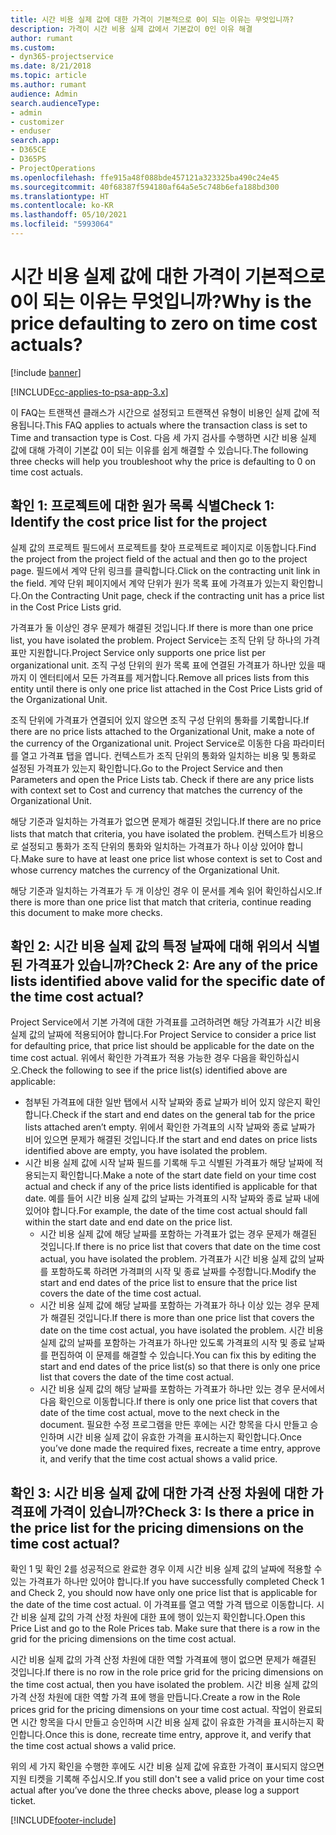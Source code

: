 ```yaml
---
title: 시간 비용 실제 값에 대한 가격이 기본적으로 0이 되는 이유는 무엇입니까?
description: 가격이 시간 비용 실제 값에서 기본값이 0인 이유 해결
author: rumant
ms.custom:
- dyn365-projectservice
ms.date: 8/21/2018
ms.topic: article
ms.author: rumant
audience: Admin
search.audienceType:
- admin
- customizer
- enduser
search.app:
- D365CE
- D365PS
- ProjectOperations
ms.openlocfilehash: ffe915a48f088bde457121a323325ba490c24e45
ms.sourcegitcommit: 40f68387f594180af64a5e5c748b6efa188bd300
ms.translationtype: HT
ms.contentlocale: ko-KR
ms.lasthandoff: 05/10/2021
ms.locfileid: "5993064"
---
```

# <a name="why-is-the-price-defaulting-to-zero-on-time-cost-actuals"></a><span data-ttu-id="154ef-103">시간 비용 실제 값에 대한 가격이 기본적으로 0이 되는 이유는 무엇입니까?</span><span class="sxs-lookup"><span data-stu-id="154ef-103">Why is the price defaulting to zero on time cost actuals?</span></span>

[!include [banner](../includes/psa-now-project-operations.md)]

[!INCLUDE[cc-applies-to-psa-app-3.x](../includes/cc-applies-to-psa-app-3x.md)]

<span data-ttu-id="154ef-104">이 FAQ는 트랜잭션 클래스가 시간으로 설정되고 트랜잭션 유형이 비용인 실제 값에 적용됩니다.</span><span class="sxs-lookup"><span data-stu-id="154ef-104">This FAQ applies to actuals where the transaction class is set to Time and transaction type is Cost.</span></span> <span data-ttu-id="154ef-105">다음 세 가지 검사를 수행하면 시간 비용 실제 값에 대해 가격이 기본값 0이 되는 이유를 쉽게 해결할 수 있습니다.</span><span class="sxs-lookup"><span data-stu-id="154ef-105">The following three checks will help you troubleshoot why the price is defaulting to 0 on time cost actuals.</span></span>
 
## <a name="check-1-identify-the-cost-price-list-for-the-project"></a><span data-ttu-id="154ef-106">확인 1: 프로젝트에 대한 원가 목록 식별</span><span class="sxs-lookup"><span data-stu-id="154ef-106">Check 1: Identify the cost price list for the project</span></span>

<span data-ttu-id="154ef-107">실제 값의 프로젝트 필드에서 프로젝트를 찾아 프로젝트로 페이지로 이동합니다.</span><span class="sxs-lookup"><span data-stu-id="154ef-107">Find the project from the project field of the actual and then go to the project page.</span></span> <span data-ttu-id="154ef-108">필드에서 계약 단위 링크를 클릭합니다.</span><span class="sxs-lookup"><span data-stu-id="154ef-108">Click on the contracting unit link in the field.</span></span> <span data-ttu-id="154ef-109">계약 단위 페이지에서 계약 단위가 원가 목록 표에 가격표가 있는지 확인합니다.</span><span class="sxs-lookup"><span data-stu-id="154ef-109">On the Contracting Unit page, check if the contracting unit has a price list in the Cost Price Lists grid.</span></span>

<span data-ttu-id="154ef-110">가격표가 둘 이상인 경우 문제가 해결된 것입니다.</span><span class="sxs-lookup"><span data-stu-id="154ef-110">If there is more than one price list, you have isolated the problem.</span></span> <span data-ttu-id="154ef-111">Project Service는 조직 단위 당 하나의 가격표만 지원합니다.</span><span class="sxs-lookup"><span data-stu-id="154ef-111">Project Service only supports one price list per organizational unit.</span></span> <span data-ttu-id="154ef-112">조직 구성 단위의 원가 목록 표에 연결된 가격표가 하나만 있을 때까지 이 엔터티에서 모든 가격표를 제거합니다.</span><span class="sxs-lookup"><span data-stu-id="154ef-112">Remove all prices lists from this entity until there is only one price list attached in the Cost Price Lists grid of the Organizational Unit.</span></span>

<span data-ttu-id="154ef-113">조직 단위에 가격표가 연결되어 있지 않으면 조직 구성 단위의 통화를 기록합니다.</span><span class="sxs-lookup"><span data-stu-id="154ef-113">If there are no price lists attached to the Organizational Unit, make a note of the currency of the Organizational unit.</span></span> <span data-ttu-id="154ef-114">Project Service로 이동한 다음 파라미터를 열고 가격표 탭을 엽니다. 컨텍스트가 조직 단위의 통화와 일치하는 비용 및 통화로 설정된 가격표가 있는지 확인합니다.</span><span class="sxs-lookup"><span data-stu-id="154ef-114">Go to the Project Service and then Parameters and open the Price Lists tab. Check if there are any price lists with context set to Cost and currency that matches the currency of the Organizational Unit.</span></span>
 
<span data-ttu-id="154ef-115">해당 기준과 일치하는 가격표가 없으면 문제가 해결된 것입니다.</span><span class="sxs-lookup"><span data-stu-id="154ef-115">If there are no price lists that match that criteria, you have isolated the problem.</span></span> <span data-ttu-id="154ef-116">컨텍스트가 비용으로 설정되고 통화가 조직 단위의 통화와 일치하는 가격표가 하나 이상 있어야 합니다.</span><span class="sxs-lookup"><span data-stu-id="154ef-116">Make sure to have at least one price list whose context is set to Cost and whose currency matches the currency of the Organizational Unit.</span></span>

<span data-ttu-id="154ef-117">해당 기준과 일치하는 가격표가 두 개 이상인 경우 이 문서를 계속 읽어 확인하십시오.</span><span class="sxs-lookup"><span data-stu-id="154ef-117">If there is more than one price list that match that criteria, continue reading this document to make more checks.</span></span>

## <a name="check-2-are-any-of-the-price-lists-identified-above-valid-for-the-specific-date-of-the-time-cost-actual"></a><span data-ttu-id="154ef-118">확인 2: 시간 비용 실제 값의 특정 날짜에 대해 위의서 식별된 가격표가 있습니까?</span><span class="sxs-lookup"><span data-stu-id="154ef-118">Check 2: Are any of the price lists identified above valid for the specific date of the time cost actual?</span></span>

<span data-ttu-id="154ef-119">Project Service에서 기본 가격에 대한 가격표를 고려하려면 해당 가격표가 시간 비용 실제 값의 날짜에 적용되어야 합니다.</span><span class="sxs-lookup"><span data-stu-id="154ef-119">For Project Service to consider a price list for defaulting price, that price list should be applicable for the date on the time cost actual.</span></span> <span data-ttu-id="154ef-120">위에서 확인한 가격표가 적용 가능한 경우 다음을 확인하십시오.</span><span class="sxs-lookup"><span data-stu-id="154ef-120">Check the following to see if the price list(s) identified above are applicable:</span></span>

- <span data-ttu-id="154ef-121">첨부된 가격표에 대한 일반 탭에서 시작 날짜와 종료 날짜가 비어 있지 않은지 확인합니다.</span><span class="sxs-lookup"><span data-stu-id="154ef-121">Check if the start and end dates on the general tab for the price lists attached aren’t empty.</span></span> <span data-ttu-id="154ef-122">위에서 확인한 가격표의 시작 날짜와 종료 날짜가 비어 있으면 문제가 해결된 것입니다.</span><span class="sxs-lookup"><span data-stu-id="154ef-122">If the start and end dates on price lists identified above are empty, you have isolated the problem.</span></span> 
- <span data-ttu-id="154ef-123">시간 비용 실제 값에 시작 날짜 필드를 기록해 두고 식별된 가격표가 해당 날짜에 적용되는지 확인합니다.</span><span class="sxs-lookup"><span data-stu-id="154ef-123">Make a note of the start date field on your time cost actual and check if any of the price lists identified is applicable for that date.</span></span> <span data-ttu-id="154ef-124">예를 들어 시간 비용 실제 값의 날짜는 가격표의 시작 날짜와 종료 날짜 내에 있어야 합니다.</span><span class="sxs-lookup"><span data-stu-id="154ef-124">For example, the date of the time cost actual should fall within the start date and end date on the price list.</span></span> 
    - <span data-ttu-id="154ef-125">시간 비용 실제 값에 해당 날짜를 포함하는 가격표가 없는 경우 문제가 해결된 것입니다.</span><span class="sxs-lookup"><span data-stu-id="154ef-125">If there is no price list that covers that date on the time cost actual, you have isolated the problem.</span></span> <span data-ttu-id="154ef-126">가격표가 시간 비용 실제 값의 날짜를 포함하도록 하려면 가격펴의 시작 및 종료 날짜를 수정합니다.</span><span class="sxs-lookup"><span data-stu-id="154ef-126">Modify the start and end dates of the price list to ensure that the price list covers the date of the time cost actual.</span></span> 
    - <span data-ttu-id="154ef-127">시간 비용 실제 값에 해당 날짜를 포함하는 가격표가 하나 이상 있는 경우 문제가 해결된 것입니다.</span><span class="sxs-lookup"><span data-stu-id="154ef-127">If there is more than one price list that covers the date on the time cost actual, you have isolated the problem.</span></span> <span data-ttu-id="154ef-128">시간 비용 실제 값의 날짜를 포함하는 가격표가 하나만 있도록 가격표의 시작 및 종료 날짜를 편집하여 이 문제를 해결할 수 있습니다.</span><span class="sxs-lookup"><span data-stu-id="154ef-128">You can fix this by editing the start and end dates of the price list(s) so that there is only one price list that covers the date of the time cost actual.</span></span> 
    - <span data-ttu-id="154ef-129">시간 비용 실제 값의 해당 날짜를 포함하는 가격표가 하나만 있는 경우 문서에서 다음 확인으로 이동합니다.</span><span class="sxs-lookup"><span data-stu-id="154ef-129">If there is only one price list that covers that date of the time cost actual, move to the next check in the document.</span></span>
<span data-ttu-id="154ef-130">필요한 수정 프로그램을 만든 후에는 시간 항목을 다시 만들고 승인하며 시간 비용 실제 값이 유효한 가격을 표시하는지 확인합니다.</span><span class="sxs-lookup"><span data-stu-id="154ef-130">Once you’ve done made the required fixes, recreate a time entry, approve it, and verify that the time cost actual shows a valid price.</span></span>

## <a name="check-3-is-there-a-price-in-the-price-list-for-the-pricing-dimensions-on-the-time-cost-actual"></a><span data-ttu-id="154ef-131">확인 3: 시간 비용 실제 값에 대한 가격 산정 차원에 대한 가격표에 가격이 있습니까?</span><span class="sxs-lookup"><span data-stu-id="154ef-131">Check 3: Is there a price in the price list for the pricing dimensions on the time cost actual?</span></span>

<span data-ttu-id="154ef-132">확인 1 및 확인 2를 성공적으로 완료한 경우 이제 시간 비용 실제 값의 날짜에 적용할 수 있는 가격표가 하나만 있어야 합니다.</span><span class="sxs-lookup"><span data-stu-id="154ef-132">If you have successfully completed Check 1 and Check 2, you should now have only one price list that is applicable for the date of the time cost actual.</span></span> <span data-ttu-id="154ef-133">이 가격표를 열고 역할 가격 탭으로 이동합니다. 시간 비용 실제 값의 가격 산정 차원에 대한 표에 행이 있는지 확인합니다.</span><span class="sxs-lookup"><span data-stu-id="154ef-133">Open this Price List and go to the Role Prices tab. Make sure that there is a row in the grid for the pricing dimensions on the time cost actual.</span></span>

<span data-ttu-id="154ef-134">시간 비용 실제 값의 가격 산정 차원에 대한 역할 가격표에 행이 없으면 문제가 해결된 것입니다.</span><span class="sxs-lookup"><span data-stu-id="154ef-134">If there is no row in the role price grid for the pricing dimensions on the time cost actual, then you have isolated the problem.</span></span> <span data-ttu-id="154ef-135">시간 비용 실제 값의 가격 산정 차원에 대한 역할 가격 표에 행을 만듭니다.</span><span class="sxs-lookup"><span data-stu-id="154ef-135">Create a row in the Role prices grid for the pricing dimensions on your time cost actual.</span></span> <span data-ttu-id="154ef-136">작업이 완료되면 시간 항목을 다시 만들고 승인하며 시간 비용 실제 값이 유효한 가격을 표시하는지 확인합니다.</span><span class="sxs-lookup"><span data-stu-id="154ef-136">Once this is done, recreate time entry, approve it, and verify that the time cost actual shows a valid price.</span></span>
 
<span data-ttu-id="154ef-137">위의 세 가지 확인을 수행한 후에도 시간 비용 실제 값에 유효한 가격이 표시되지 않으면 지원 티켓을 기록해 주십시오.</span><span class="sxs-lookup"><span data-stu-id="154ef-137">If you still don't see a valid price on your time cost actual after you’ve done the three checks above, please log a support ticket.</span></span>





[!INCLUDE[footer-include](../includes/footer-banner.md)]